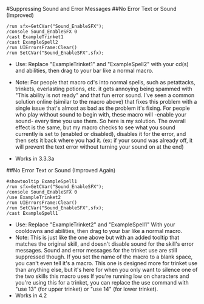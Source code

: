 #Suppressing Sound and Error Messages
##No Error Text or Sound (Improved)
```
/run sfx=GetCVar("Sound_EnableSFX");
/console Sound_EnableSFX 0
/cast ExampleTrinket1
/cast ExampleSpell2
/run UIErrorsFrame:Clear() 
/run SetCVar("Sound_EnableSFX",sfx); 
```

* Use: Replace "ExampleTrinket1" and "ExampleSpell2" with your cd(s) and abilities, then drag to your bar like a normal macro.
* Note: For people that macro cd's into normal spells, such as petattacks, trinkets, everlasting potions, etc. it gets annoying being spammed with "This ability is not ready" and that fun error sound. I've seen a common solution online (similar to the macro above) that fixes this problem with a single issue that's almost as bad as the problem it's fixing.
For people who play without sound to begin with, these macro will -enable your sound- every time you use them. So here is my solution. The overall effect is the same, but my macro checks to see what you sound currently is set to (enabled or disabled), disables it for the error, and then sets it back where you had it. (ex: if your sound was already off, it will prevent the text error without turning your sound on at the end)

* Works in 3.3.3a

##No Error Text or Sound (Improved Again)
```
#showtooltip ExampleSpell1
/run sfx=GetCVar("Sound_EnableSFX");
/console Sound_EnableSFX 0
/use ExampleTrinket2
/run UIErrorsFrame:Clear() 
/run SetCVar("Sound_EnableSFX",sfx);
/cast ExampleSpell1
```

* Use: Replace "ExampleTrinket2" and "ExampleSpell1" With your cooldowns and abilities, then drag to your bar like a normal macro.
* Note: This is just like the one above but with an added tooltip that matches the original skill, and doesn't disable sound for the skill's error messages. Sound and error messages for the trinket use are still suppressed though. If you set the name of the macro to a blank space, you can't even tell it's a macro. This one is designed more for trinket use than anything else, but it's here for when you only want to silence one of the two skills this macro uses
If you're running low on characters and you're using this for a trinket, you can replace the use command with "use 13" (for upper trinket) or "use 14" (for lower trinket).
* Works in 4.2

